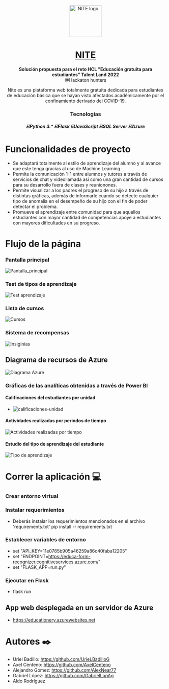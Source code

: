 <p align="center">
  <img alt="NITE logo" src="https://user-images.githubusercontent.com/34460585/180590005-4e77e9b9-fdfe-4768-9148-bcd704e407ac.png" width=100  >
</p>
<h1 align="center">
  <a href="#">
    NITE
  </a>
</h1>

<p align="center">
  <strong>Solución propuesta para el reto HCL "Educación gratuita para estudiantes" Talent Land 2022</strong><br>
  @Hackaton hunters
</p>

<p align="center">
  Nite es una plataforma web totalmente gratuita dedicada para estudiantes de educación básica que se hayan visto afectados académicamente por el confinamiento   derivado del COVID-19.
</p>  

<h3 align="center">
      <strong>Tecnologías</strong>
  
  <h5 align="center">
    ☑️Python 3.*
    ☑️Flask
    ☑️JavaScript
    ☑️SQL Server
    ☑️Azure 
  </h4>
</h3>
  
  
# Funcionalidades de proyecto
- Se adaptará totalmente al estilo de aprendizaje del alumno y al avance que este tenga gracias al uso de Machine Learning.
- Permite la comunicación 1-1 entre alumnos y tutores a través de servicios de chat y videollamada así como una gran cantidad de cursos para su desarrollo fuera de clases y reunionones.
- Permite visualizar a los padres el progreso de su hijo a través de distintas gráficas, además de informarle cuando se detecte cualquier tipo de anomalía en el desempeño de su hijo con el fin de poder detectar el problema.
- Promueve el aprendizaje entre comunidad para que aquellos estudiantes con mayor cantidad de competencias apoye a estudiantes con mayores dificultades en su progreso.

# Flujo de la página

### Pantalla principal
![Pantalla_principal](https://user-images.githubusercontent.com/34460585/180602422-e20ba612-eee4-4838-9e89-4bf542368074.jpeg)

### Test de tipos de aprendizaje
![Test aprendizaje](https://user-images.githubusercontent.com/34460585/180603505-311bcdf5-08b9-4d29-a532-7279acad07f1.jpeg)

### Lista de cursos
![Cursos](https://user-images.githubusercontent.com/34460585/180603516-592d8452-ecbe-45a3-b07c-ee558b1177ef.jpg)

### Sistema de recompensas
![Insiginias](https://user-images.githubusercontent.com/34460585/180603459-249b8684-0528-4146-87e7-7ff10e62d944.jpeg)


## Diagrama de recursos de Azure
![Diagrama Azure](https://user-images.githubusercontent.com/34460585/180604137-07d981e4-9108-4d66-8421-46cbe29918fc.jpeg)

### Gráficas de las analíticas obtenidas a través de Power BI

#### Calificaciones del estudiantes por unidad
  - ![calificaciones-unidad](https://user-images.githubusercontent.com/34460585/180626198-e8764a2d-f65f-4b6b-a772-58203b9c0b84.jpeg)

#### Actividades realizadas por periodos de tiempo
![Actividades realizadas por tiempo](https://user-images.githubusercontent.com/34460585/180626210-4e8548d2-5233-4a48-ade5-efcb7b7ccb7c.jpeg)


#### Estudio del tipo de aprendizaje del estudiante
![Tipo de aprendizaje](https://user-images.githubusercontent.com/34460585/180626215-a44e1e68-bcc0-4a0e-ae54-667bb9c17150.jpeg)


# Correr la aplicación 💻

### Crear entorno virtual

### Instalar requerimientos

  - Deberás instalar los requerimientos mencionados en el archivo 'requirements.txt'
pip install -r requirements.txt

### Establecer variables de entorno
  - set "API_KEY=11e0785b905a46259a86c40faba12205"
  - set "ENDPOINT=https://educa-form-recognizer.cognitiveservices.azure.com/"
  - set "FLASK_APP=run.py"

### Ejecutar en Flask
  - flask run

## App web desplegada en un servidor de Azure
  - https://educationery.azurewebsites.net

# Autores ✒️
- Uriel Badillo: https://github.com/UrieLBadilloG
- Axel Centeno: https://github.com/AxelCenteno
- Alejandro Gómez: https://github.com/AlexNear77
- Gabriel López: https://github.com/GabrielLopAg 
- Aldo Rodríguez
